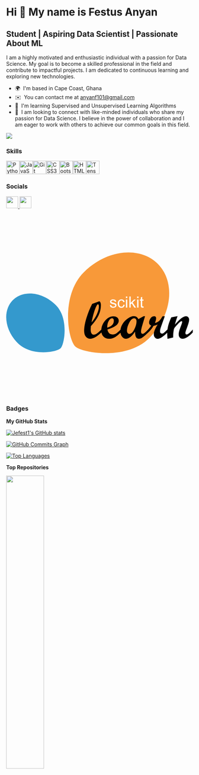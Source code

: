 Hi 👋 My name is Festus Anyan
=============================

Student | Aspiring Data Scientist | Passionate About ML
-------------------------------------------------------

I am a highly motivated and enthusiastic individual with a passion for Data Science. My goal is to become a skilled professional in the field and contribute to impactful projects. I am dedicated to continuous learning and exploring new technologies.

* 🌍  I'm based in Cape Coast, Ghana
* ✉️  You can contact me at [anyanf101@gmail.com](mailto:anyanf101@gmail.com)
* 🧠  I'm learning Supervised and Unsupervised Learning Algorithms
* 🤝  I am looking to connect with like-minded individuals who share my passion for Data Science. I believe in the power of collaboration and I am eager to work with others to achieve our common goals in this field.

<a href="https://www.github.com/Jefest1" target="_blank" rel="noreferrer"><img
src="https://img.shields.io/github/followers/Jefest1?logo=github&style=for-the-badge&color=0891b2&labelColor=ffffff" /></a>

### Skills


<p align="left">
<a href="https://www.python.org/" target="_blank" rel="noreferrer"><img src="https://raw.githubusercontent.com/danielcranney/readme-generator/main/public/icons/skills/python-colored.svg" width="36" height="36" alt="Python" /></a><a href="https://developer.mozilla.org/en-US/docs/Web/JavaScript" target="_blank" rel="noreferrer"><img src="https://raw.githubusercontent.com/danielcranney/readme-generator/main/public/icons/skills/javascript-colored.svg" width="36" height="36" alt="JavaScript" /></a><a href="https://git-scm.com/" target="_blank" rel="noreferrer"><img src="https://raw.githubusercontent.com/danielcranney/readme-generator/main/public/icons/skills/git-colored.svg" width="36" height="36" alt="Git" /></a><a href="https://www.w3.org/TR/CSS/#css" target="_blank" rel="noreferrer"><img src="https://raw.githubusercontent.com/danielcranney/readme-generator/main/public/icons/skills/css3-colored.svg" width="36" height="36" alt="CSS3" /></a><a href="https://getbootstrap.com/" target="_blank" rel="noreferrer"><img src="https://raw.githubusercontent.com/danielcranney/readme-generator/main/public/icons/skills/bootstrap-colored.svg" width="36" height="36" alt="Bootstrap" /></a><a href="https://developer.mozilla.org/en-US/docs/Glossary/HTML5" target="_blank" rel="noreferrer"><img src="https://raw.githubusercontent.com/danielcranney/readme-generator/main/public/icons/skills/html5-colored.svg" width="36" height="36" alt="HTML5" /></a><a href="https://www.tensorflow.org/" target="_blank" rel="noreferrer"><img src="https://raw.githubusercontent.com/danielcranney/readme-generator/main/public/icons/skills/tensorflow-colored.svg" width="36" height="36" alt="TensorFlow" /></a>
</p>


### Socials

<p align="left"> <a href="https://www.github.com/Jefest1" target="_blank" rel="noreferrer"> <picture> <source media="(prefers-color-scheme: dark)" srcset="https://raw.githubusercontent.com/danielcranney/readme-generator/main/public/icons/socials/github-dark.svg" /> <source media="(prefers-color-scheme: light)" srcset="https://raw.githubusercontent.com/danielcranney/readme-generator/main/public/icons/socials/github.svg" /> <img src="https://raw.githubusercontent.com/danielcranney/readme-generator/main/public/icons/socials/github.svg" width="32" height="32" /> </picture> </a> <a href="https://www.linkedin.com/in/https://www.linkedin.com/in/anyan-festus" target="_blank" rel="noreferrer"> <picture> <source media="(prefers-color-scheme: dark)" srcset="https://raw.githubusercontent.com/danielcranney/readme-generator/main/public/icons/socials/linkedin-dark.svg" /> <source media="(prefers-color-scheme: light)" srcset="https://raw.githubusercontent.com/danielcranney/readme-generator/main/public/icons/socials/linkedin.svg" /> <img src="https://raw.githubusercontent.com/danielcranney/readme-generator/main/public/icons/socials/linkedin.svg" width="32" height="32" /> </picture> </a> <svg xmlns="http://www.w3.org/2000/svg" viewBox="0 0 128 128"><path fill="#f89939" d="M98.18 88.13c15.63-15.62 18.23-38.36 5.8-50.78-12.43-12.42-35.17-9.82-50.8 5.8-15.63 15.62-11.11 45.48-5.8 50.78 4.29 4.29 35.17 9.82 50.8-5.8Z"/><path fill="#3499cd" d="M34.04 65.56c-9.07-9.06-22.27-10.57-29.48-3.37-7.21 7.21-5.7 20.4 3.37 29.46 9.07 9.07 26.4 6.44 29.48 3.37 2.49-2.49 5.71-20.4-3.37-29.46Z"/><path fill="#010101" d="M123.82 85.68c-.58 0-.87-.35-.87-1.06 0-.53.35-1.69 1.04-3.46 1.01-2.59 1.52-4.45 1.52-5.58 0-.68-.2-1.25-.6-1.7-.4-.45-.9-.68-1.5-.68-.88 0-1.89.41-3.03 1.24-1.14.83-2.67 2.32-4.6 4.48.28-1.4.88-3.32 1.78-5.76l-4.31.83c-.98 2.12-1.69 4.03-2.13 5.73-.22.83-.38 1.69-.49 2.56-1.35 1.31-2.23 2.1-2.61 2.39-.39.29-.8.43-1.22.43-.39 0-.7-.15-.93-.44-.23-.29-.34-.69-.34-1.18 0-.53.1-1.14.3-1.83s.64-1.99 1.33-3.9l1.64-4.52-1.61.07c-1.46 2.78-3.17 4.28-5.13 4.49.53-1.38.8-2.44.8-3.18 0-.94-.46-1.41-1.38-1.41-1.09 0-1.94.51-2.55 1.54-.62 1.03-.93 2-.93 2.91s.51 1.55 1.52 2c-.66.97-1.4 1.88-2.2 2.74-.95.94-1.69 1.66-2.23 2.13-.55.49-1.06.73-1.52.73-.72 0-1.08-.51-1.08-1.52s.4-2.75 1.2-5.35l1.56-5.18h-.99l-3.61 2c-.59-1.35-1.62-2.03-3.09-2.03-1.17 0-2.51.5-4.03 1.49-1.52.99-2.77 2.28-3.74 3.89-.75 1.24-1.21 2.54-1.38 3.88-1.36 1.36-2.38 2.24-3.06 2.65-.71.42-1.45.63-2.23.63-1.99 0-3.22-1.15-3.69-3.45 5.19-1.52 7.78-3.5 7.78-5.94 0-.92-.33-1.66-.99-2.23-.66-.57-1.54-.85-2.63-.85-2.11 0-4.03 1.01-5.76 3.03-1.57 1.83-2.42 3.86-2.57 6.09-1.43 1.41-2.51 2.34-3.21 2.79-.72.46-1.4.69-2.03.69s-1.13-.3-1.5-.9c-.38-.6-.57-1.41-.57-2.44 0-.46.05-1.3.14-2.53 2.36-2.56 4.09-4.96 5.2-7.21 1.11-2.25 1.66-4.58 1.66-6.98 0-.85-.11-1.52-.33-2.02-.22-.5-.5-.75-.84-.75-.07 0-.18.02-.32.07l-4.49 1.66c-1.53 2.92-2.84 6.11-3.91 9.58-1.07 3.46-1.61 6.43-1.61 8.9 0 1.65.38 2.96 1.16 3.94.77.98 1.79 1.47 3.05 1.47 1.1 0 2.25-.35 3.46-1.05 1.21-.7 2.61-1.79 4.22-3.26s0-.02 0-.02c.19 1.11.65 2.04 1.37 2.8.99 1.02 2.28 1.54 3.88 1.54 1.44 0 2.75-.35 3.94-1.05 1.15-.67 2.44-1.72 3.88-3.11.12 1.04.46 1.94 1.03 2.71.73.97 1.61 1.46 2.64 1.46s2.09-.4 3.09-1.2c1-.8 2.08-2.05 3.26-3.73-.11 3.29.77 4.93 2.63 4.93.74 0 1.52-.27 2.33-.81s2.16-1.71 4.05-3.5c1.64-1.62 2.84-3.14 3.61-4.56 1.04-.18 1.99-.49 2.86-.94-1.78 2.79-2.67 5.02-2.67 6.68 0 .9.25 1.65.74 2.25.49.6 1.1.91 1.82.91 1.57 0 3.8-1.41 6.68-4.2 0 .22-.02.43-.02.65 0 .78.07 1.96.19 3.55l3.91-.92c0-1.06.02-1.9.05-2.53.06-.84.18-1.76.35-2.76.11-.59.38-1.15.81-1.68l.99-1.15c.36-.42.71-.8 1.02-1.13.37-.39.7-.72.99-.99.33-.29.62-.53.87-.69.27-.16.49-.25.65-.25.29 0 .44.19.44.57s-.28 1.26-.83 2.65c-1.04 2.59-1.56 4.52-1.56 5.78 0 .93.24 1.67.73 2.23.48.55 1.12.83 1.91.83 1.94 0 4.28-1.44 7-4.31V82.3c-1.93 2.27-3.32 3.41-4.18 3.41Zm-65.26-8.29c.8-3.91 1.62-6.94 2.45-9.11.83-2.17 1.47-3.26 1.9-3.26.2 0 .37.13.5.4.13.26.19.62.19 1.05 0 1.49-.46 3.26-1.4 5.33-.93 2.06-2.15 3.93-3.64 5.59Zm11.79-.98c.71-1.19 1.45-1.78 2.23-1.78.82 0 1.24.57 1.24 1.7 0 2.29-1.51 3.85-4.53 4.7 0-1.9.35-3.44 1.06-4.62Zm17.48 5.85c-1.04 2.01-2.16 3.01-3.33 3.01-.48 0-.88-.2-1.19-.59-.31-.39-.47-.91-.47-1.55 0-1.68.53-3.53 1.58-5.53 1.05-2 2.17-3 3.35-3 .49 0 .89.18 1.18.56.29.37.44.89.44 1.55 0 1.7-.52 3.55-1.56 5.56Z"/><path fill="#fff" d="M75.46 64.88c.15.21.22.48.22.8s-.09.61-.27.88-.44.49-.79.64c-.34.15-.73.23-1.16.23-.72 0-1.26-.15-1.64-.45s-.62-.74-.72-1.33l.93-.15c.05.37.2.66.43.85.24.2.57.3 1 .3s.75-.09.96-.26c.21-.17.31-.38.31-.62 0-.21-.09-.38-.28-.5-.13-.08-.45-.19-.96-.32-.69-.17-1.16-.32-1.43-.45s-.47-.3-.6-.53-.21-.47-.21-.74c0-.25.06-.47.17-.68.11-.21.27-.38.46-.52.15-.11.34-.2.59-.27.25-.07.52-.11.81-.11.43 0 .81.06 1.14.19.33.12.57.29.73.51.16.21.26.5.32.86l-.92.12c-.04-.28-.16-.51-.36-.67-.2-.16-.48-.24-.85-.24-.43 0-.74.07-.92.21-.18.14-.28.31-.28.5 0 .12.04.23.11.33.08.1.2.18.36.25.09.03.37.11.83.24.66.18 1.12.32 1.39.43.26.11.47.28.62.49Zm4.47 1.44c-.25.23-.55.34-.92.34-.46 0-.83-.17-1.11-.5s-.43-.88-.43-1.62.15-1.27.44-1.6.68-.51 1.15-.51c.31 0 .58.09.8.28.22.19.37.47.46.84l.91-.14c-.11-.56-.35-.99-.73-1.29-.38-.3-.87-.45-1.47-.45-.48 0-.91.11-1.32.34-.4.22-.71.56-.9 1.01-.2.45-.3.97-.3 1.57 0 .92.23 1.63.69 2.12.46.49 1.07.74 1.82.74.6 0 1.11-.18 1.53-.54.41-.36.67-.86.77-1.49l-.92-.12c-.07.47-.22.81-.47 1.04Zm2.19.98h.94v-5.52h-.94v5.52Zm0-6.55h.94v-1.08h-.94v1.08Zm6.73 1.02h-1.21l-2.22 2.25v-4.35h-.94v7.62h.94V65.1l.66-.63 1.83 2.82h1.16l-2.33-3.47 2.11-2.05Zm.96-1.02h.94v-1.08h-.94v1.08Zm0 6.55h.94v-5.52h-.94v5.52Zm4.41-.84c-.17.02-.31.04-.41.04-.14 0-.25-.02-.32-.07s-.13-.11-.16-.18c-.03-.08-.05-.25-.05-.51v-3.23h.94v-.73h-.94v-1.93l-.93.56v1.37h-.69v.73h.69v3.18c0 .56.04.93.11 1.1.08.18.21.32.39.42.19.11.45.16.79.16.21 0 .44-.03.71-.08l-.14-.83Z"/></svg>
</p>

### Badges

<b>My GitHub Stats</b>

<a href="http://www.github.com/Jefest1"><img src="https://github-readme-stats.vercel.app/api?username=Jefest1&show_icons=true&hide=&count_private=true&title_color=444e59&text_color=14b8a6&icon_color=0891b2&bg_color=ffffff&hide_border=true&show_icons=true" alt="Jefest1's GitHub stats" /></a>

<a href="http://www.github.com/Jefest1"><img src="https://github-readme-activity-graph.cyclic.app/graph?username=Jefest1&bg_color=ffffff&color=14b8a6&line=0891b2&point=14b8a6&area_color=ffffff&area=true&hide_border=true&custom_title=GitHub%20Commits%20Graph" alt="GitHub Commits Graph" /></a>

<a href="https://github.com/Jefest1" align="left"><img src="https://github-readme-stats.vercel.app/api/top-langs/?username=Jefest1&langs_count=10&title_color=444e59&text_color=14b8a6&icon_color=0891b2&bg_color=ffffff&hide_border=true&locale=en&custom_title=Top%20%Languages" alt="Top Languages" /></a>

<b>Top Repositories</b>

<div width="100%" align="center"><a href="https://github.com/Jefest1/car_price_prediction" align="left"><img align="left" width="45%" src="https://github-readme-stats.vercel.app/api/pin/?username=Jefest1&repo=car_price_prediction&title_color=444e59&text_color=14b8a6&icon_color=0891b2&bg_color=ffffff&hide_border=true&locale=en" /></a></div><br /><br /><br /><br /><br /><br /><br />
